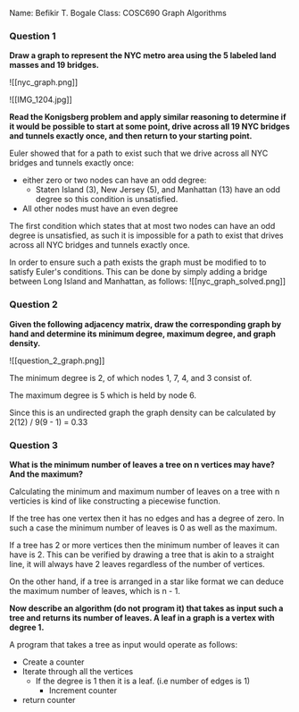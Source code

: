 Name: Befikir T. Bogale
Class: COSC690 Graph Algorithms

### Question 1

**Draw a graph to represent the NYC metro area using the 5 labeled land masses and 19 bridges.**

![[nyc_graph.png]]

![[IMG_1204.jpg]]

**Read the Konigsberg problem and apply similar reasoning to determine if it would be possible to start at some point, drive across all 19 NYC bridges and tunnels exactly once, and then return to your starting point.**

Euler showed that for a path to exist such that we drive across all NYC bridges and tunnels exactly once:
- either zero or two nodes can have an odd degree:
	- Staten Island (3), New Jersey (5), and Manhattan (13) have an odd degree so this condition is unsatisfied.
- All other nodes must have an even degree

The first condition which states that at most two nodes can have an odd degree is unsatisfied, as such it is impossible for  a path to exist that drives across all NYC bridges and tunnels exactly once.

In order to ensure such a path exists the graph must be modified to to satisfy Euler's conditions. This can be done by simply adding a bridge between Long Island and Manhattan, as follows:
![[nyc_graph_solved.png]]


### Question 2

**Given the following adjacency matrix, draw the corresponding graph by hand and determine its minimum degree, maximum degree, and graph density.**


![[question_2_graph.png]]

The minimum degree is 2, of which nodes 1, 7, 4, and 3 consist of. 

The maximum degree is 5 which is held by node 6.

Since this is an undirected graph the graph density can be calculated by 2(12) / 9(9 - 1) = 0.33

### Question 3

**What is the minimum number of leaves a tree on n vertices may have? And the maximum?**

Calculating the minimum and maximum number of leaves on a tree with n verticies is kind of like constructing a piecewise function.

If the tree has one vertex then it has no edges and has a degree of zero. In such a case the minimum number of leaves is 0 as well as the maximum.

If a tree has 2 or more vertices then the minimum number of leaves it can have is 2. This can be verified by drawing a tree that is akin to a straight line, it will always have 2 leaves regardless of the number of vertices.

On the other hand, if a tree is arranged in a star like format we can deduce the maximum number of leaves, which is n - 1.

**Now describe an algorithm (do not program it) that takes as input such a tree and returns its number of leaves. A leaf in a graph is a vertex with degree 1.**

A program that takes a tree as input would operate as follows:
- Create a counter
-  Iterate through all the vertices 
	- If the degree is 1 then it is a leaf. (i.e number of edges is 1)
		- Increment counter
- return counter

